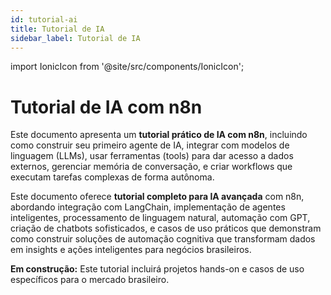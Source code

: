 ```yaml
---
id: tutorial-ai
title: Tutorial de IA
sidebar_label: Tutorial de IA
---
```

import IonicIcon from '@site/src/components/IonicIcon';

# <IonicIcon name="school-outline" size={32} /> Tutorial de IA com n8n

Este documento apresenta um **tutorial prático de IA com n8n**, incluindo como construir seu primeiro agente de IA, integrar com modelos de linguagem (LLMs), usar ferramentas (tools) para dar acesso a dados externos, gerenciar memória de conversação, e criar workflows que executam tarefas complexas de forma autônoma.

Este documento oferece **tutorial completo para IA avançada** com n8n, abordando integração com LangChain, implementação de agentes inteligentes, processamento de linguagem natural, automação com GPT, criação de chatbots sofisticados, e casos de uso práticos que demonstram como construir soluções de automação cognitiva que transformam dados em insights e ações inteligentes para negócios brasileiros.

**<IonicIcon name="construct-outline" size={16} color="#f59e0b" /> Em construção:** Este tutorial incluirá projetos hands-on e casos de uso específicos para o mercado brasileiro.
